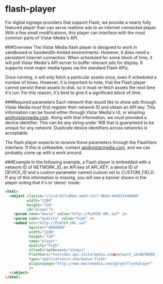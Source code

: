 flash-player
============

For digital signage providers that support Flash, we provide a nearly fully featured player than can serve realtime ads to an internet connected player. With a few small modifications, this player can interface with the most common parts of Vistar Media's API.

###Overview
The Vistar Media flash player is designed to work in sandboxed or bandwidth-limited environments. However, it does need a persistent internet connection. When scheduled for some block of time, it will poll Vistar Media's API server to buffer relevant ads for display. It supports most major media types via the standard Flash APIs.

Once running, it will only fetch a particular assets once, even if scheduled a number of times. However, it is important to note, that the Flash player cannot persist these assets to disk, so it must re-fetch assets the next time it's run. For this reason, it's best to give it a significant block of time.

###Required parameters
Each network that would like to show ads through Vistar Media must first register their network ID and obtain an API key. This information can be found either through Vistar Media's UI, or emailing api@vistarmedia.com. Along with that information, we must provided a device identifier. This can be any string under 1KB that is guaranteed to be unique for any network. Duplicate device identifiers across networks is acceptable.

The flash player expects to receive these parameters through the FlashVars interface. If this is unfeasible, contact api@vistarmedia.com, and we can probably come up with a work around.

###Example
In the following example, a Flash player is embedded with a network ID of NETWORK_ID, an API key of API_KEY, a device ID of DEVICE_ID and a custom
parameter named custom set to CUSTOM_FIELD. If any of this information is missing, you will see a banner shown in the player noting that it's in 'demo' mode.

```html
<html>
  <object classid="clsid:d27cdb6e-ae6d-11cf-96b8-444553540000"
          width="1280"
          height="720"
          id="player">
    <param name="movie" value="http://PLAYER_URL.swf" />
    <param name="quality" value="high" />
    <embed src="http://PLAYER_URL.swf"
           bgcolor="#000000"
           width="1280"
           height="720"
           name="player"
           quality="high"
           allowScriptAccess="always"
           FlashVars="host=dev.api.vistarmedia.com&network_id=NETWORK_ID&api_key=API_KEY&width=1280&height=720&device_id=DEVICE_ID&custom=CUSTOM_FIELD"
           type="application/x-shockwave-flash"
           pluginspage="http://www.macromedia.com/go/getflashplayer"
           />
  </object>
</html>
```
